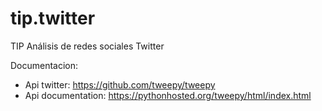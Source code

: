 tip.twitter
===========

TIP Análisis de redes sociales Twitter

Documentacion:
- Api twitter: https://github.com/tweepy/tweepy
- Api documentation: https://pythonhosted.org/tweepy/html/index.html

